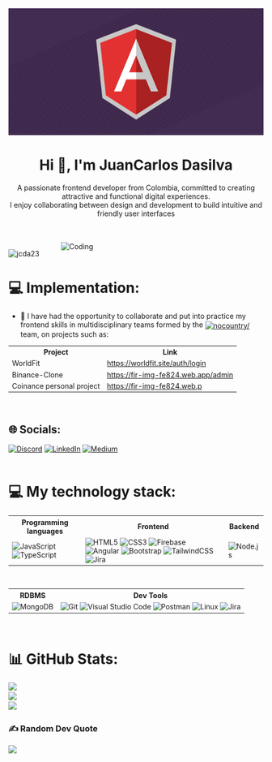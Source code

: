 <img href="https://gifer.com/es/gifs/blog" alt="Angular" src="https://raw.githubusercontent.com/vugar005/ngx-awesome-uploader/master/angular-image.gif?raw=true" style="width: 100vw; height: 250px; object-fit: content">



<h1 align="center">Hi 👋, I'm JuanCarlos Dasilva</h1>
<p align="center">A passionate frontend developer from Colombia, committed to creating attractive and functional digital experiences. <br>
I enjoy collaborating between design and development to build intuitive and friendly user interfaces</p>
  <br>
  <br>
<img align="right" alt="Coding" width="400" style"object-fit: cover" src="https://img.etimg.com/thumb/msid-84146056,width-1200,height-900,imgsize-638053,resizemode-8/20210706_developer-economy_01.jpg">
<p align="left"> <img src="https://komarev.com/ghpvc/?username=jcda23&label=Profile%20views&color=0e75b6&style=flat" alt="jcda23" /> </p>

# 💻 Implementation:

 - 👯 I have had the opportunity to collaborate and put into practice my frontend skills in multidisciplinary teams formed by the <a href="https://www.nocountry.tech/" target="blank"><img align="center" src="https://firebasestorage.googleapis.com/v0/b/my-books-app-bbf9b.appspot.com/o/nocountry.ico?alt=media&token=9f174e85-dbda-4925-96f5-971b01b3822f" alt="nocountry/" height="30" width="40" /></a> team, on projects such as:
<table>
  <tr>
    <th>Project</th>
    <th>Link</th>
  </tr>
  <tr>
    <td>WorldFit</td>
    <td><a href="https://worldfit.site/auth/login">https://worldfit.site/auth/login</a></td>
  </tr>
  <tr>
    <td>Binance-Clone</td>
    <td><a href="https://fir-img-fe824.web.app/admin">https://fir-img-fe824.web.app/admin</a></td>
  </tr>
    <tr>
    <td>Coinance personal project</td>
    <td><a href="https://fir-img-fe824.web.app/admin">https://fir-img-fe824.web.p</a></td>
  </tr>
</table>
  <br>
 
## 🌐 Socials:
[![Discord](https://img.shields.io/badge/Discord-%237289DA.svg?logo=discord&logoColor=white)](https://discord.gg/jcda23) [![LinkedIn](https://img.shields.io/badge/LinkedIn-%230077B5.svg?logo=linkedin&logoColor=white)](https://linkedin.com/in/jdasilvaa) [![Medium](https://img.shields.io/badge/Medium-12100E?logo=medium&logoColor=white)](https://medium.com/@@jcda23) 
<br>
 <br>
# 💻 My technology stack:
<table>
  <tr>
    <th>Programming languages</th>
    <th>Frontend</th>
    <th>Backend</th>
  </tr>
  <tr>
    <td>
      <img src="https://img.shields.io/badge/javascript-%23323330.svg?style=for-the-badge&logo=javascript&logoColor=%23F7DF1E" alt="JavaScript">
      <img src="https://img.shields.io/badge/typescript-%23007ACC.svg?style=for-the-badge&logo=typescript&logoColor=white" alt="TypeScript">
    </td>
    <td>
      <img src="https://img.shields.io/badge/html5-%23E34F26.svg?style=for-the-badge&logo=html5&logoColor=white" alt="HTML5">
      <img src="https://img.shields.io/badge/css3-%231572B6.svg?style=for-the-badge&logo=css3&logoColor=white" alt="CSS3">
      <img src="https://img.shields.io/badge/firebase-%23039BE5.svg?style=for-the-badge&logo=firebase" alt="Firebase">
      <img src="https://img.shields.io/badge/angular-%23DD0031.svg?style=for-the-badge&logo=angular&logoColor=white" alt="Angular">
      <img src="https://img.shields.io/badge/bootstrap-%23563D7C.svg?style=for-the-badge&logo=bootstrap&logoColor=white" alt="Bootstrap">
      <img src="https://img.shields.io/badge/tailwindcss-%2338B2AC.svg?style=for-the-badge&logo=tailwind-css&logoColor=white" alt="TailwindCSS">
      <img src="https://img.shields.io/badge/jira-%230A0FFF.svg?style=for-the-badge&logo=jira&logoColor=white" alt="Jira">
    </td>
    <td>
       <img src="https://img.shields.io/badge/Node.js-%23339933.svg?style=for-the-badge&logo=node.js&logoColor=white" alt="Node.js">
    </td>
  </tr>
</table>
<br>
<table>
  <tr>
    <th>RDBMS</th>
    <th>Dev Tools</th>
  </tr>
  <tr>
    <td>
      <img src="https://img.shields.io/badge/MongoDB-%234ea94b.svg?style=for-the-badge&logo=mongodb&logoColor=white" alt="MongoDB">
    </td>
    <td>
      <img src="https://img.shields.io/badge/Git-F05032?style=for-the-badge&logo=git&logoColor=white" alt="Git">
      <img src="https://img.shields.io/badge/Visual%20Studio%20Code-%23007ACC.svg?style=for-the-badge&logo=visual-studio-code&logoColor=white" alt="Visual Studio Code">
      <img src="https://img.shields.io/badge/Postman-FF6C37?style=for-the-badge&logo=postman&logoColor=white" alt="Postman">
      <img src="https://img.shields.io/badge/Linux-FCC624?style=for-the-badge&logo=linux&logoColor=black" alt="Linux">
      <img src="https://img.shields.io/badge/Jira-%230A0FFF.svg?style=for-the-badge&logo=jira&logoColor=white" alt="Jira">
    </td>
  </tr>
</table>
<br>
<!-- # 💻 Training:
<table>
  <tr>
    <th>Learning </th>
    <th>Tecnologías</th>
  </tr>
  <tr>
    <td>Currently </td>
    <td>
      <img src="https://img.shields.io/badge/Nest.js-%23E0234E.svg?style=for-the-badge&logo=nestjs&logoColor=white" alt="Nest.js">
      <img src="https://img.shields.io/badge/WebSocket-%23000000.svg?style=for-the-badge&logo=websocket&logoColor=white" alt="WebSocket">
    </td>
  </tr>
</table> -->

# 📊 GitHub Stats:
![](https://github-readme-stats.vercel.app/api?username=jcda23&theme=chartreuse-dark&hide_border=false&include_all_commits=false&count_private=false)<br/>
![](https://github-readme-streak-stats.herokuapp.com/?user=jcda23&theme=chartreuse-dark&hide_border=false)<br/>
![](https://github-readme-stats.vercel.app/api/top-langs/?username=jcda23&theme=chartreuse-dark&hide_border=false&include_all_commits=false&count_private=false&layout=compact)

### ✍️ Random Dev Quote
![](https://quotes-github-readme.vercel.app/api?type=horizontal&theme=radical)




